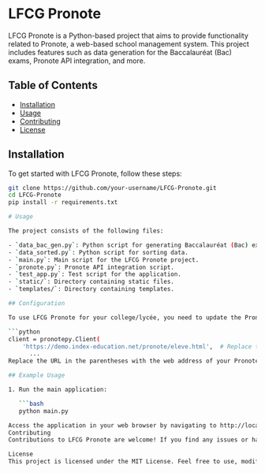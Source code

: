 # LFCG Pronote

LFCG Pronote is a Python-based project that aims to provide functionality related to Pronote, a web-based school management system. This project includes features such as data generation for the Baccalauréat (Bac) exams, Pronote API integration, and more.

## Table of Contents

- [Installation](#installation)
- [Usage](#usage)
- [Contributing](#contributing)
- [License](#license)

## Installation

To get started with LFCG Pronote, follow these steps:

```bash
git clone https://github.com/your-username/LFCG-Pronote.git
cd LFCG-Pronote
pip install -r requirements.txt

# Usage

The project consists of the following files:

- `data_bac_gen.py`: Python script for generating Baccalauréat (Bac) exam data.
- `data_sorted.py`: Python script for sorting data.
- `main.py`: Main script for the LFCG Pronote project.
- `pronote.py`: Pronote API integration script.
- `test_app.py`: Test script for the application.
- `static/`: Directory containing static files.
- `templates/`: Directory containing templates.

## Configuration

To use LFCG Pronote for your college/lycée, you need to update the Pronote school web address in the `pronote.py` script. Open `pronote.py` and locate the following line:

```python
client = pronotepy.Client(
    'https://demo.index-education.net/pronote/eleve.html',  # Replace this line
      ...
Replace the URL in the parentheses with the web address of your Pronote school. This ensures that the application interacts with the correct Pronote instance.

## Example Usage

1. Run the main application:

   ```bash
   python main.py

Access the application in your web browser by navigating to http://localhost:5000.
Contributing
Contributions to LFCG Pronote are welcome! If you find any issues or have ideas for improvement, please open an issue or submit a pull request.

License
This project is licensed under the MIT License. Feel free to use, modify, and distribute the code as per the terms of the license.
